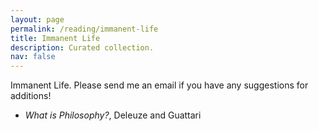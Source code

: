 ```yaml
---
layout: page
permalink: /reading/immanent-life
title: Immanent Life
description: Curated collection.
nav: false
---
```


Immanent Life.
Please send me an email if you have any suggestions for additions!

- *What is Philosophy?*, Deleuze and Guattari